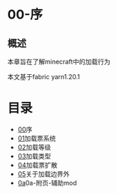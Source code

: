 # 00-序

## 概述

本章旨在了解minecraft中的加载行为

本文基于fabric yarn1.20.1

# 目录

- [00](./00-序.md)序
- [01](./01-加载票系统.md)加载票系统
- [02](./02-加载等级.md)加载等级
- [03](./03-加载类型.md)加载类型
- [04](./04-加载票的扩散.md)加载票扩散
- [05](./05-关于加载边界外.md)关于加载边界外
- [0a](./0a-附页-辅助mod.md)0a-附页-辅助mod
